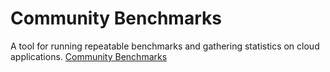 # Community Benchmarks

A tool for running repeatable benchmarks and gathering statistics on cloud applications. [Community Benchmarks](https://github.com/aws-community-projects/community-benchmarks)

